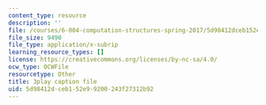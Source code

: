 ```yaml
---
content_type: resource
description: ''
file: /courses/6-004-computation-structures-spring-2017/5d98412dceb152e99200243f27312b92_5BRcFgMJLCs.vtt
file_size: 9490
file_type: application/x-subrip
learning_resource_types: []
license: https://creativecommons.org/licenses/by-nc-sa/4.0/
ocw_type: OCWFile
resourcetype: Other
title: 3play caption file
uid: 5d98412d-ceb1-52e9-9200-243f27312b92
---
```

